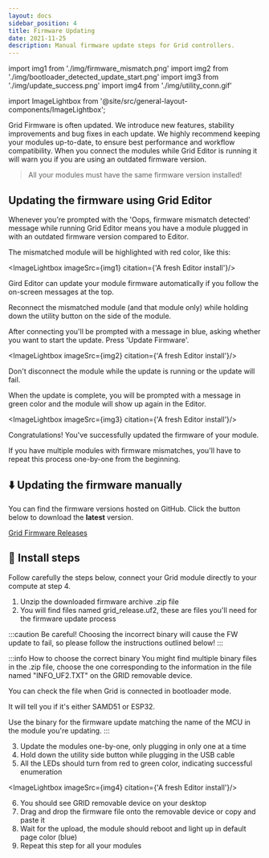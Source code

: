 ```yaml
---
layout: docs
sidebar_position: 4
title: Firmware Updating
date: 2021-11-25
description: Manual firmware update steps for Grid controllers.
---
```


import img1 from './img/firmware_mismatch.png'
import img2 from './img/bootloader_detected_update_start.png'
import img3 from './img/update_success.png'
import img4 from './img/utility_conn.gif'

import ImageLightbox from '@site/src/general-layout-components/ImageLightbox';


Grid Firmware is often updated. We introduce new features, stability improvements and bug fixes in each update. We highly recommend keeping your modules up-to-date, to ensure best performance and workflow compatibility. When you connect the modules while Grid Editor is running it will warn you if you are using an outdated firmware version.

> All your modules must have the same firmware version installed!

## Updating the firmware using Grid Editor

Whenever you're prompted with the 'Oops, firmware mismatch detected' message while running Grid Editor means you have a module plugged in with an outdated firmware version compared to Editor.

The mismatched module will be highlighted with red color, like this:

<ImageLightbox imageSrc={img1} citation={'A fresh Editor install'}/>

Gird Editor can update your module firmware automatically if you follow the on-screen messages at the top.

Reconnect the mismatched module (and that module only) while holding down the utility button on the side of the module.


After connecting you'll be prompted with a message in blue, asking whether you want to start the update. Press 'Update Firmware'.

<ImageLightbox imageSrc={img2} citation={'A fresh Editor install'}/>

Don't disconnect the module while the update is running or the update will fail.

When the update is complete, you will be prompted with a message in green color and the module will show up again in the Editor.

<ImageLightbox imageSrc={img3} citation={'A fresh Editor install'}/>

Congratulations! You've successfully updated the firmware of your module.

If you have multiple modules with firmware mismatches, you'll have to repeat this process one-by-one from the beginning.

## ⬇️ Updating the firmware manually

You can find the firmware versions hosted on GitHub. Click the button below to download the **latest** version.

[Grid Firmware Releases](https://github.com/intechstudio/grid-fw/releases)

## 💾 Install steps

Follow carefully the steps below, connect your Grid module directly to your compute at step 4.

1. Unzip the downloaded firmware archive .zip file
2. You will find files named grid_release.uf2, these are files you'll need for the firmware update process

:::caution Be careful! 
Choosing the incorrect binary will cause the FW update to fail, so please follow the instructions outlined below!
:::

:::info How to choose the correct binary
You might find multiple binary files in the .zip file, choose the one corresponding to the information in the file named "INFO_UF2.TXT" on the GRID removable device.

You can check the file when Grid is connected in bootloader mode.

It will tell you if it's either SAMD51 or ESP32. 

Use the binary for the firmware update matching the name of the MCU in the module you're updating.
:::

3. Update the modules one-by-one, only plugging in only one at a time
4. Hold down the utility side button while plugging in the USB cable
5. All the LEDs should turn from red to green color, indicating successful enumeration

<ImageLightbox imageSrc={img4} citation={'A fresh Editor install'}/>


6. You should see GRID removable device on your desktop
2. Drag and drop the firmware file onto the removable device or copy and paste it
3. Wait for the upload, the module should reboot and light up in default page color (blue)
4. Repeat this step for all your modules

